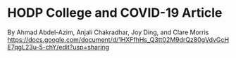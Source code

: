 # HODP College and COVID-19 Article
By Ahmad Abdel-Azim, Anjali Chakradhar, Joy Ding, and Clare Morris
https://docs.google.com/document/d/1HXFfhHs_Q3tt02M9drQz80gVdvGcHE7qgL23u-5-chY/edit?usp=sharing
